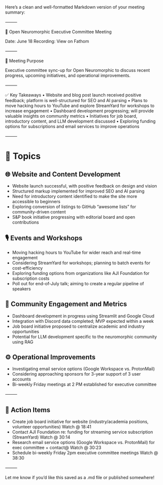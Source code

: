 Here’s a clean and well-formatted Markdown version of your meeting summary:

⸻

🧠 Open Neuromorphic Executive Committee Meeting

Date: June 18
Recording: View on Fathom

⸻

🎯 Meeting Purpose

Executive committee sync-up for Open Neuromorphic to discuss recent progress, upcoming initiatives, and operational improvements.

⸻

✅ Key Takeaways
	•	Website and blog post launch received positive feedback; platform is well-structured for SEO and AI parsing
	•	Plans to move hacking hours to YouTube and explore StreamYard for workshops to increase engagement
	•	Dashboard development progressing; will provide valuable insights on community metrics
	•	Initiatives for job board, introductory content, and LLM development discussed
	•	Exploring funding options for subscriptions and email services to improve operations

⸻

# 🧱 Topics

## 🌐 Website and Content Development
- Website launch successful, with positive feedback on design and vision  
- Structured markup implemented for improved SEO and AI parsing  
- Need for introductory content identified to make the site more accessible to beginners  
- Exploring conversion of listings to GitHub “awesome lists” for community-driven content  
- S&P book initiative progressing with editorial board and open contributions  

## 🎙️ Events and Workshops  
- Moving hacking hours to YouTube for wider reach and real-time engagement  
- Considering StreamYard for workshops; planning to batch events for cost-efficiency  
- Exploring funding options from organizations like AJI Foundation for subscription costs  
- Poll out for end-of-July talk; aiming to create a regular pipeline of speakers  

## 👥 Community Engagement and Metrics  
- Dashboard development in progress using Streamlit and Google Cloud  
- Integration with Discord data completed; MVP expected within a week  
- Job board initiative proposed to centralize academic and industry opportunities  
- Potential for LLM development specific to the neuromorphic community using RAG  

## ⚙️ Operational Improvements  
- Investigating email service options (Google Workspace vs. ProtonMail)  
- Considering approaching sponsors for 3-year support of 3 user accounts  
- Bi-weekly Friday meetings at 2 PM established for executive committee  

⸻

## 📌 Action Items
- Create job board initiative for website (industry/academia positions, volunteer opportunities)
Watch @ 18:41
- Contact AJI Foundation re: funding for streaming service subscription (StreamYard)
Watch @ 30:14
- Research email service options (Google Workspace vs. ProtonMail) for exec committee + contact@
Watch @ 30:23
- Schedule bi-weekly Friday 2pm executive committee meetings
Watch @ 38:30

⸻

Let me know if you’d like this saved as a .md file or published somewhere!